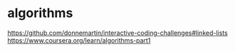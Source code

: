 # algorithms

https://github.com/donnemartin/interactive-coding-challenges#linked-lists
https://www.coursera.org/learn/algorithms-part1